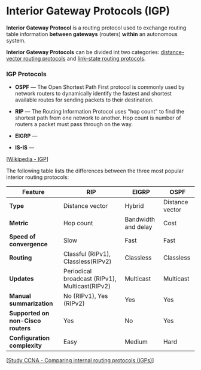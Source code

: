 # Interior Gateway Protocols (IGP)

**Interior Gateway Protocol** is a routing protocol used to exchange routing table information **between gateways** (routers) **within** an autonomous system.

**Interior Gateway Protocols** can be divided int two categories: [distance-vector routing protocols](https://en.wikipedia.org/wiki/Distance-vector_routing_protocol) and [link-state routing protocols](https://en.wikipedia.org/wiki/Link-state_routing_protocol).

### IGP Protocols

- **OSPF** — The Open Shortest Path First protocol is commonly used by network routers to dynamically identify the fastest and shortest available routes for sending packets to their destination.

- **RIP** — The Routing Information Protocol uses "hop count" to find the shortest path from one network to another.
  Hop count is number of routers a packet must pass through on the way.

- **EIGRP** —

- **IS-IS** —

[[Wikipedia - IGP](https://en.wikipedia.org/wiki/Interior_gateway_protocol)]

The following table lists the differences between the three most popular interior routing protocols:

| Feature                            | RIP                                            | EIGRP               | OSPF            |
| ---------------------------------- | ---------------------------------------------- | ------------------- | --------------- |
| **Type**                           | Distance vector                                | Hybrid              | Distance vector |
| **Metric**                         | Hop count                                      | Bandwidth and delay | Cost            |
| **Speed of convergence**           | Slow                                           | Fast                | Fast            |
| **Routing**                        | Classful (RIPv1), Classless(RIPv2)             | Classless           | Classless       |
| **Updates**                        | Periodical broadcast (RIPv1), Multicast(RIPv2) | Multicast           | Multicast       |
| **Manual summarization**           | No (RIPv1), Yes (RIPv2)                        | Yes                 | Yes             |
| **Supported on non-Cisco routers** | Yes                                            | No                  | Yes             |
| **Configuration complexity**       | Easy                                           | Medium              | Hard            |

[[Study CCNA - Comparing internal routing protocols (IGPs)](https://study-ccna.com/comparing-internal-routing-protocols-igps/)]
